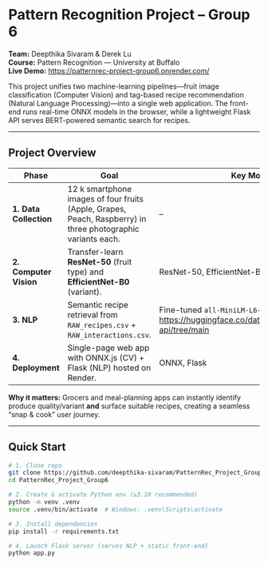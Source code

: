 # Pattern Recognition Project – Group 6

**Team:** Deepthika Sivaram & Derek Lu  
**Course:** Pattern Recognition — University at Buffalo  
**Live Demo:** <https://patternrec-project-group6.onrender.com/>

This project unifies two machine-learning pipelines—fruit image classification (Computer Vision) and tag-based recipe recommendation (Natural Language Processing)—into a single web application. The front-end runs real-time ONNX models in the browser, while a lightweight Flask API serves BERT-powered semantic search for recipes.

---

## Project Overview

| Phase | Goal | Key Models |
|-------|------|------------|
| **1. Data Collection** | 12 k smartphone images of four fruits (Apple, Grapes, Peach, Raspberry) in three photographic variants each. | – |
| **2. Computer Vision** | Transfer-learn **ResNet-50** (fruit type) and **EfficientNet-B0** (variant). | ResNet-50, EfficientNet-B0 |
| **3. NLP** | Semantic recipe retrieval from `RAW_recipes.csv` + `RAW_interactions.csv`. | Fine-tuned `all-MiniLM-L6-v2` https://huggingface.co/datasets/dsivaram/recipe-api/tree/main |
| **4. Deployment** | Single-page web app with ONNX.js (CV) + Flask (NLP) hosted on Render. | ONNX, Flask |

**Why it matters:** Grocers and meal-planning apps can instantly identify produce quality/variant **and** surface suitable recipes, creating a seamless “snap & cook” user journey.

---

## Quick Start

```bash
# 1. Clone repo
git clone https://github.com/deepthika-sivaram/PatternRec_Project_Group6.git
cd PatternRec_Project_Group6

# 2. Create & activate Python env (≥3.10 recommended)
python -m venv .venv
source .venv/bin/activate  # Windows: .venv\Scripts\activate

# 3. Install dependencies
pip install -r requirements.txt

# 4. Launch Flask server (serves NLP + static front-end)
python app.py
